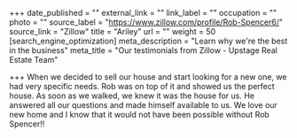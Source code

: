 +++
date_published = ""
external_link = ""
link_label = ""
occupation = ""
photo = ""
source_label = "https://www.zillow.com/profile/Rob-Spencer6/"
source_link = "Zillow"
title = "Ariley"
url = ""
weight = 50
[search_engine_optimization]
meta_description = "Learn why we're the best in the business"
meta_title = "Our testimonials from Zillow - Upstage Real Estate Team"

+++
When we decided to sell our house and start looking for a new one, we had very specific needs. Rob was on top of it and showed us the perfect house. As soon as we walked, we knew it was the house for us. He answered all our questions and made himself available to us. We love our new home and I know that it would not have been possible without Rob Spencer!!